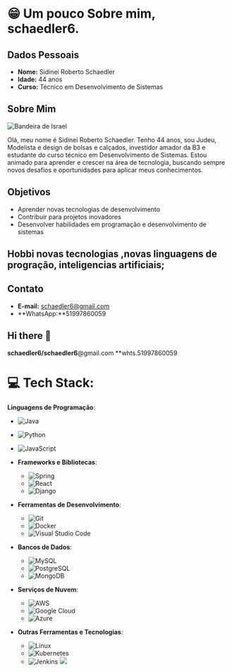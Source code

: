 # 😁 Um pouco Sobre mim, schaedler6.

## Dados Pessoais

- **Nome:** Sidinei Roberto Schaedler
- **Idade:** 44 anos
- **Curso:** Técnico em Desenvolvimento de Sistemas

## Sobre Mim

![Bandeira de Israel](https://upload.wikimedia.org/wikipedia/commons/d/d4/Flag_of_Israel.svg)

Olá, meu nome é Sidinei Roberto Schaedler. Tenho 44 anos, sou Judeu, Modelista e design de bolsas e calçados, investidor amador da B3 e estudante do curso técnico em Desenvolvimento de Sistemas. Estou animado para aprender e crescer na área de tecnologia, buscando sempre novos desafios e oportunidades para aplicar meus conhecimentos.

## Objetivos

- Aprender novas tecnologias de desenvolvimento
- Contribuir para projetos inovadores
- Desenvolver habilidades em programação e desenvolvimento de sistemas
## Hobbi novas tecnologias ,novas linguagens de progração, inteligencias artificiais;

## Contato

- **E-mail:** schaedler6@gmail.com
- **WhatsApp:**51997860059

## Hi there 👋
**schaedler6/schaedler6**@gmail.com
**whts.51997860059


# 💻 Tech Stack:
**Linguagens de Programação**:
  - ![Java](https://img.shields.io/badge/Java-ED8B00?style=for-the-badge&logo=java&logoColor=white)
  - ![Python](https://img.shields.io/badge/Python-3776AB?style=for-the-badge&logo=python&logoColor=white)
  - ![JavaScript](https://img.shields.io/badge/JavaScript-F7DF1E?style=for-the-badge&logo=javascript&logoColor=black)

- **Frameworks e Bibliotecas**:
  - ![Spring](https://img.shields.io/badge/Spring-6DB33F?style=for-the-badge&logo=spring&logoColor=white)
  - ![React](https://img.shields.io/badge/React-20232A?style=for-the-badge&logo=react&logoColor=61DAFB)
  - ![Django](https://img.shields.io/badge/Django-092E20?style=for-the-badge&logo=django&logoColor=white)

- **Ferramentas de Desenvolvimento**:
  - ![Git](https://img.shields.io/badge/Git-F05032?style=for-the-badge&logo=git&logoColor=white)
  - ![Docker](https://img.shields.io/badge/Docker-2496ED?style=for-the-badge&logo=docker&logoColor=white)
  - ![Visual Studio Code](https://img.shields.io/badge/Visual_Studio_Code-0078d7?style=for-the-badge&logo=visual%20studio%20code&logoColor=white)

- **Bancos de Dados**:
  - ![MySQL](https://img.shields.io/badge/MySQL-4479A1?style=for-the-badge&logo=mysql&logoColor=white)
  - ![PostgreSQL](https://img.shields.io/badge/PostgreSQL-336791?style=for-the-badge&logo=postgresql&logoColor=white)
  - ![MongoDB](https://img.shields.io/badge/MongoDB-4EA94B?style=for-the-badge&logo=mongodb&logoColor=white)

- **Serviços de Nuvem**:
  - ![AWS](https://img.shields.io/badge/Amazon_AWS-232F3E?style=for-the-badge&logo=amazon-aws&logoColor=white)
  - ![Google Cloud](https://img.shields.io/badge/Google_Cloud-4285F4?style=for-the-badge&logo=google-cloud&logoColor=white)
  - ![Azure](https://img.shields.io/badge/Microsoft_Azure-0078D4?style=for-the-badge&logo=microsoft-azure&logoColor=white)

- **Outras Ferramentas e Tecnologias**:
  - ![Linux](https://img.shields.io/badge/Linux-FCC624?style=for-the-badge&logo=linux&logoColor=black)
  - ![Kubernetes](https://img.shields.io/badge/Kubernetes-326CE5?style=for-the-badge&logo=kubernetes&logoColor=white)
  - ![Jenkins](https://img.shields.io/badge/Jenkins-D24939?style=for-the-badge&logo=jenkins&logoColor=white)
[![](https://visitcount.itsvg.in/api?id=Schaedler6&icon=0&color=0)](https://visitcount.itsvg.in)

<!-- Proudly created with GPRM ( https://gprm.itsvg.in ) -->
